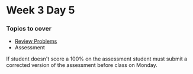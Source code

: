 # Week 3 Day 5

### Topics to cover
+ [Review Problems][problems]
+ Assessment

If student doesn't score a 100% on the assessment student must submit a corrected version of the assessment before class on Monday.


[problems]: ./problems/problems.md
